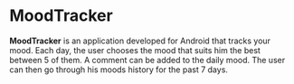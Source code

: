 # MoodTracker

**MoodTracker** is an application developed for Android that tracks your mood. 
Each day, the user chooses the mood that suits him the best between 5 of them.
A comment can be added to the daily mood.
The user can then go through his moods history for the past 7 days.
